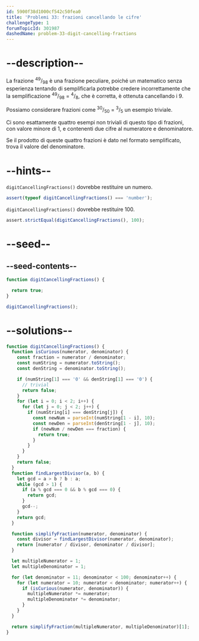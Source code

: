 ```yaml
---
id: 5900f38d1000cf542c50fea0
title: 'Problemi 33: frazioni cancellando le cifre'
challengeType: 1
forumTopicId: 301987
dashedName: problem-33-digit-cancelling-fractions
---
```


# --description--

La frazione <sup>49</sup>/<sub>98</sub> è una frazione peculiare, poiché un matematico senza esperienza tentando di semplificarla potrebbe credere incorrettamente che la semplificazione <sup>49</sup>/<sub>98</sub> = <sup>4</sup>/<sub>8</sub>, che è corretta, è ottenuta cancellando i 9.

Possiamo considerare frazioni come <sup>30</sup>/<sub>50</sub> = <sup>3</sup>/<sub>5</sub> un esempio triviale.

Ci sono esattamente quattro esempi non triviali di questo tipo di frazioni, con valore minore di 1, e contenenti due cifre al numeratore e denominatore.

Se il prodotto di queste quattro frazioni è dato nel formato semplificato, trova il valore del denominatore.

# --hints--

`digitCancellingFractions()` dovrebbe restituire un numero.

```js
assert(typeof digitCancellingFractions() === 'number');
```

`digitCancellingFractions()` dovrebbe restituire 100.

```js
assert.strictEqual(digitCancellingFractions(), 100);
```

# --seed--

## --seed-contents--

```js
function digitCancellingFractions() {

  return true;
}

digitCancellingFractions();
```

# --solutions--

```js
function digitCancellingFractions() {
  function isCurious(numerator, denominator) {
    const fraction = numerator / denominator;
    const numString = numerator.toString();
    const denString = denominator.toString();

    if (numString[1] === '0' && denString[1] === '0') {
      // trivial
      return false;
    }
    for (let i = 0; i < 2; i++) {
      for (let j = 0; j < 2; j++) {
        if (numString[i] === denString[j]) {
          const newNum = parseInt(numString[1 - i], 10);
          const newDen = parseInt(denString[1 - j], 10);
          if (newNum / newDen === fraction) {
            return true;
          }
        }
      }
    }
    return false;
  }
  function findLargestDivisor(a, b) {
    let gcd = a > b ? b : a;
    while (gcd > 1) {
      if (a % gcd === 0 && b % gcd === 0) {
        return gcd;
      }
      gcd--;
    }
    return gcd;
  }

  function simplifyFraction(numerator, denominator) {
    const divisor = findLargestDivisor(numerator, denominator);
    return [numerator / divisor, denominator / divisor];
  }

  let multipleNumerator = 1;
  let multipleDenominator = 1;

  for (let denominator = 11; denominator < 100; denominator++) {
    for (let numerator = 10; numerator < denominator; numerator++) {
      if (isCurious(numerator, denominator)) {
        multipleNumerator *= numerator;
        multipleDenominator *= denominator;
      }
    }
  }

  return simplifyFraction(multipleNumerator, multipleDenominator)[1];
}
```
